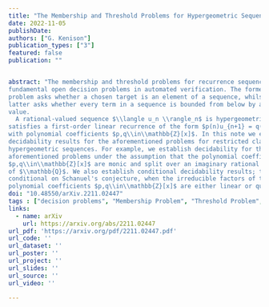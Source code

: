 ```yaml
---
title: "The Membership and Threshold Problems for Hypergeometric Sequences with Quadratic Parameters"
date: 2022-11-05
publishDate:
authors: ["G. Kenison"]
publication_types: ["3"]
featured: false
publication: ""


abstract: "The membership and threshold problems for recurrence sequences are
fundamental open decision problems in automated verification. The former
problem asks whether a chosen target is an element of a sequence, whilst the
latter asks whether every term in a sequence is bounded from below by a given
value.
  A rational-valued sequence $\\langle u_n \\rangle_n$ is hypergeometric if it
satisfies a first-order linear recurrence of the form $p(n)u_{n+1} = q(n)u_{n}$
with polynomial coefficients $p,q\\in\\mathbb{Z}[x]$. In this note we establish
decidability results for the aforementioned problems for restricted classes of
hypergeometric sequences. For example, we establish decidability for the
aforementioned problems under the assumption that the polynomial coefficients
$p,q\\in\\mathbb{Z}[x]$ are monic and split over an imaginary rational extension
of $\\mathbb{Q}$. We also establish conditional decidability results; that is,
conditional on Schanuel's conjecture, when the irreducible factors of the monic
polynomial coefficients $p,q\\in\\mathbb{Z}[x]$ are either linear or quadratic."
doi: "10.48550/arXiv.2211.02447"
tags : ["decision problems", "Membership Problem", "Threshold Problem", "hypergeometric sequences"]
links:
  - name: arXiv
    url: https://arxiv.org/abs/2211.02447
url_pdf: 'https://arxiv.org/pdf/2211.02447.pdf'
url_code: ''
url_dataset: ''
url_poster: ''
url_project: ''
url_slides: ''
url_source: ''
url_video: ''

---
```




